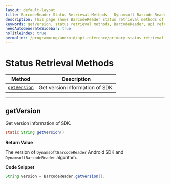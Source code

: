 ```yaml
---
layout: default-layout
title: BarcodeReader Status Retrieval Methods - Dynamsoft Barcode Reader Android API Reference
description: This page shows BarcodeReader status retrieval methods of Dynamsoft Barcode Reader for Android SDK.
keywords: getVersion, status retrieval methods, BarcodeReader, api reference, android
needAutoGenerateSidebar: true
noTitleIndex: true
permalink: /programming/android/api-reference/primary-status-retrieval.html
---
```


# Status Retrieval Methods

  | Method               | Description |
  |----------------------|-------------|
  | [`getVersion`](#getversion) | Get version information of SDK. |

  ---

## getVersion

Get version information of SDK.

```java
static String getVersion()
```

**Return Value**

The version of `DynamsoftBarcodeReader` Android SDK and `DynamsoftBarcodeReader` algorithm.

**Code Snippet**

```java
String version = BarcodeReader.getVersion();
```
